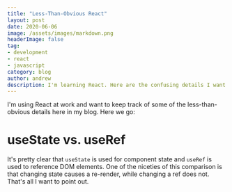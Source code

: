 ```yaml
---
title: "Less-Than-Obvious React"
layout: post
date: 2020-06-06
image: /assets/images/markdown.png
headerImage: false
tag:
- development
- react
- javascript
category: blog
author: andrew
description: I'm learning React. Here are the confusing details I want to remember.
---
```


I'm using React at work and want to keep track of some of the less-than-obvious details here in my blog. Here we go:


# useState vs. useRef
It's pretty clear that `useState` is used for component state and `useRef` is used to reference DOM elements. One of
the niceties of this comparison is that changing state causes a re-render, while changing a ref does not. That's all
I want to point out.
